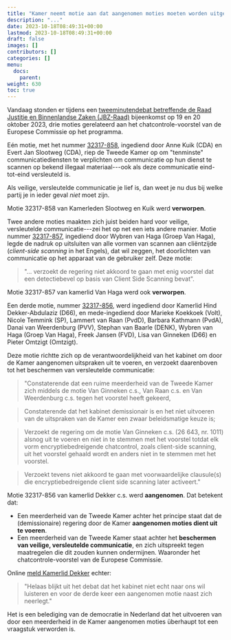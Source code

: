 ```yaml
---
title: "Kamer neemt motie aan dat aangenomen moties moeten worden uitgevoerd en veilige communicatie moet worden beschermd"
description: "..."
date: 2023-10-18T08:49:31+00:00
lastmod: 2023-10-18T08:49:31+00:00
draft: false
images: []
contributors: []
categories: []
menu:
  docs:
    parent: 
weight: 630
toc: true
---
```


Vandaag stonden er tijdens een [tweeminutendebat betreffende de Raad Justitie en Binnenlandse Zaken (JBZ-Raad)](https://www.tweedekamer.nl/debat_en_vergadering/plenaire_vergaderingen/details/activiteit?id=2023A07004) bijeenkomst op 19 en 20 oktober 2023, drie moties gerelateerd aan het chatcontrole-voorstel van de Europese Commissie op het programma.

Eén motie, met het nummer [32317-858](https://www.tweedekamer.nl/kamerstukken/moties/detail?id=2023Z17673&did=2023D42879), ingediend door Anne Kuik (CDA) en Evert Jan Slootweg (CDA), riep de Tweede Kamer op om "tenminste" communicatiediensten te verplichten om communicatie op hun dienst te scannen op bekend illegaal materiaal---ook als deze communicatie eind-tot-eind versleuteld is. 

Als veilige, versleutelde communicatie je lief is, dan weet je nu dus bij welke partij je in ieder geval _niet_ moet zijn.

Motie 32317-858 van Kamerleden Slootweg en Kuik werd **verworpen**.

Twee andere moties maakten zich juist beiden hard voor veilige, versleutelde communicatie---zei het op net een iets andere manier. Motie nummer [32317-857](https://www.tweedekamer.nl/kamerstukken/moties/detail?id=2023Z17672&did=2023D42878), ingediend door Wybren van Haga (Groep Van Haga), legde de nadruk op uitsluiten van alle vormen van scannen aan cliëntzijde (_client-side scanning_ in het Engels), dat wil zeggen, het doorlichten van communicatie op het apparaat van de gebruiker zelf. Deze motie:

> "... verzoekt de regering niet akkoord te gaan met enig voorstel dat een detectiebevel op basis van Client Side Scanning bevat".

Motie 32317-857 van kamerlid Van Haga werd ook **verworpen**.

Een derde motie, nummer [32317-856](https://www.tweedekamer.nl/kamerstukken/moties/detail?id=2023Z17670&did=2023D42873), werd ingediend door Kamerlid 
Hind Dekker-Abdulaziz (D66), en mede-ingediend door 
Marieke Koekkoek (Volt), 
Nicole Temmink (SP), Lammert van Raan (PvdD), Barbara Kathmann (PvdA), Danai van Weerdenburg (PVV), Stephan van Baarle (DENK), Wybren van Haga (Groep Van Haga), Freek Jansen (FVD), Lisa van Ginneken (D66) en Pieter Omtzigt (Omtzigt). 

Deze motie richtte zich op de verantwoordelijkheid van het kabinet om door de Kamer aangenomen uitspraken uit te voeren, en verzoekt daarenboven tot het beschermen van versleutelde communicatie:

> "Constaterende dat een ruime meerderheid van de Tweede Kamer zich middels de motie Van Ginneken c.s., Van Raan c.s. en Van Weerdenburg c.s. tegen het voorstel heeft gekeerd, 

> Constaterende dat het kabinet demissionair is en het niet uitvoeren van de uitspraken van de Kamer een zwaar beleidsmatige keuze is;  

> Verzoekt de regering om de motie Van Ginneken c.s. (26 643, nr. 1011) alsnog uit te voeren en niet in te stemmen met het voorstel totdat elk vorm encryptiebedreigende chatcontrol, zoals client-side scanning, uit het voorstel gehaald wordt en anders niet in te stemmen met het voorstel.  

> Verzoekt tevens niet akkoord te gaan met voorwaardelijke clausule(s) die encryptiebedreigende client side scanning later activeert."

Motie 32317-856 van kamerlid Dekker c.s. werd **aangenomen**. Dat betekent dat: 

- Een meerderheid van de Tweede Kamer achter het principe staat dat de (demissionaire) regering door de Kamer **aangenomen moties dient uit te voeren**.
- Een meerderheid van de Tweede Kamer staat achter het **beschermen van veilige, versleutelde communicatie**, en zich uitspreekt tegen maatregelen die dit zouden kunnen ondermijnen. Waaronder het chatcontrole-voorstel van de Europese Commissie.

Online [meld Kamerlid Dekker](https://mastodon.social/@Hind_Dekker/111256744899292011) echter:

> "Helaas blijkt uit het debat dat het kabinet niet echt naar ons wil luisteren en voor de derde keer een aangenomen motie naast zich neerlegt."

Het is een belediging van de democratie in Nederland dat het uitvoeren van door een meerderheid in de Kamer aangenomen moties überhaupt tot een vraagstuk verworden is.
